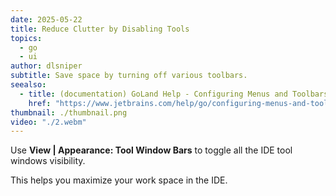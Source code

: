 ```yaml
---
date: 2025-05-22
title: Reduce Clutter by Disabling Tools
topics:
  - go
  - ui
author: dlsniper
subtitle: Save space by turning off various toolbars.
seealso:
  - title: (documentation) GoLand Help - Configuring Menus and Toolbars
    href: "https://www.jetbrains.com/help/go/configuring-menus-and-toolbars.html"
thumbnail: ./thumbnail.png
video: "./2.webm"
---
```


Use **View | Appearance: Tool Window Bars** to toggle all the IDE tool windows visibility.

This helps you maximize your work space in the IDE.
